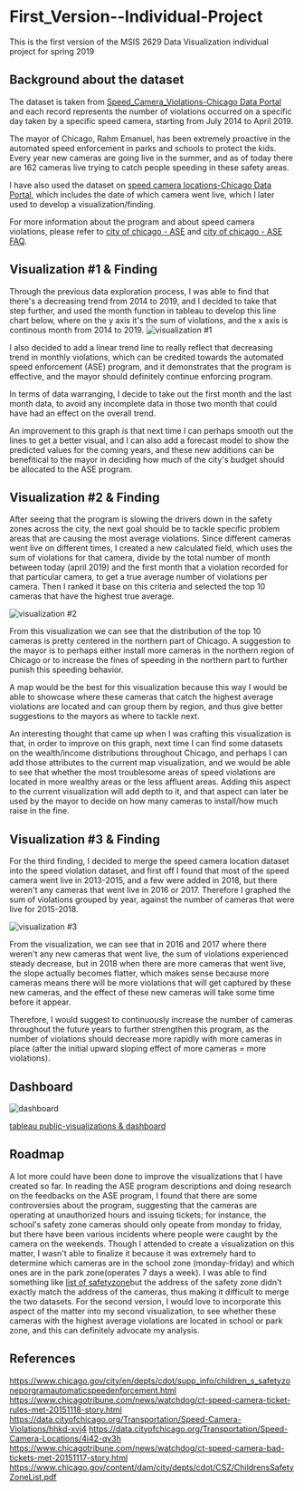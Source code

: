 # First_Version--Individual-Project
This is the first version of the MSIS 2629 Data Visualization individual project for spring 2019



## Background about the dataset
The dataset is taken from [Speed_Camera_Violations-Chicago Data Portal](https://data.cityofchicago.org/Transportation/Speed-Camera-Violations/hhkd-xvj4) and each record represents the number of violations occurred on a specific day taken by a specific speed camera, starting from July 2014 to April 2019. 

The mayor of Chicago, Rahm Emanuel, has been extremely proactive in the automated speed enforcement in parks and schools to protect the kids. Every year new cameras are going live in the summer, and as of today there are 162 cameras live trying to catch people speeding in these safety areas.

I have also used the dataset on [speed camera locations-Chicago Data Portal](https://data.cityofchicago.org/Transportation/Speed-Camera-Locations/4i42-qv3h), which includes the date of which camera went live, which I later used to develop a visualization/finding.

For more information about the program and about speed camera violations, please refer to [city of chicago - ASE](https://www.chicago.gov/city/en/depts/cdot/supp_info/children_s_safetyzoneporgramautomaticspeedenforcement.html) and [city of chicago - ASE FAQ](https://www.chicago.gov/city/en/depts/cdot/supp_info/children_s_safetyzoneporgramautomaticspeedenforcement/automated_speed_enforcementfrequentlyaskedquestions.html).

## Visualization #1 & Finding
Through the previous data exploration process, I was able to find that there's a decreasing trend from 2014 to 2019, and I decided to take that step further, and used the month function in tableau to develop this line chart below, where on the y axis it's the sum of violations, and the x axis is continous month from 2014 to 2019.
![visualization #1](https://github.com/jacksonh2/First_Version--Individual-Project/blob/master/Monthly%20sum%20violation%20trend.png)

I also decided to add a linear trend line to really reflect that decreasing trend in monthly violations, which can be credited towards the automated speed enforcement (ASE) program, and it demonstrates that the program is effective, and the mayor should definitely continue enforcing program.

In terms of data warranging, I decide to take out the first month and the last month data, to avoid any incomplete data in those two month that could have had an effect on the overall trend. 

An improvement to this graph is that next time I can perhaps smooth out the lines to get a better visual, and I can also add a forecast model to show the predicted values for the coming years, and these new additions can be benefitical to the mayor in deciding how much of the city's budget should be allocated to the ASE program.

## Visualization #2 & Finding
After seeing that the program is slowing the drivers down in the safety zones across the city, the next goal should be to tackle specific problem areas that are causing the most average violations. Since different cameras went live on different times, I created a new calculated field, which uses the sum of violations for that camera, divide by the total number of month between today (april 2019) and the first month that a violation recorded for that particular camera, to get a true average number of violations per camera. Then I ranked it base on this criteria and selected the top 10 cameras that have the highest true average. 

![visualization #2](https://github.com/jacksonh2/First_Version--Individual-Project/blob/master/monthly%20average%20top%2010%20cameras.png)

From this visualization we can see that the distribution of the top 10 cameras is pretty centered in the northern part of Chicago. A suggestion to the mayor is to perhaps either install more cameras in the northern region of Chicago or to increase the fines of speeding in the northern part to further punish this speeding behavior.

A map would be the best for this visualization because this way I would be able to showcase where these cameras that catch the highest average violations are located and can group them by region, and thus give better suggestions to the mayors as where to tackle next.

An interesting thought that came up when I was crafting this visualization is that, in order to improve on this graph, next time I can find some datasets on the wealth/income distributions throughout Chicago, and perhaps I can add those attributes to the current map visualization, and we would be able to see that whether the most troublesome areas of speed violations are located in more wealthy areas or the less affluent areas. Adding this aspect to the current visualization will add depth to it, and that aspect can later be used by the mayor to decide on how many cameras to install/how much raise in the fine.

## Visualization #3 & Finding
For the third finding, I decided to merge the speed camera location dataset into the speed violation dataset, and first off I found that most of the speed camera went live in 2013-2015, and a few were added in 2018, but there weren't any cameras that went live in 2016 or 2017. Therefore I graphed the sum of violations grouped by year, against the number of cameras that were live for 2015-2018. 

![visualization #3](https://github.com/jacksonh2/First_Version--Individual-Project/blob/master/count%20of%20camera%20vs%20total%20violation.png)

From the visualization, we can see that in 2016 and 2017 where there weren't any new cameras that went live, the sum of violations experienced steady decrease, but in 2018 when there are more cameras that went live, the slope actually becomes flatter, which makes sense because more cameras means there will be more violations that will get captured by these new cameras, and the effect of these new cameras will take some time before it appear.

Therefore, I would suggest to continuously increase the number of cameras throughout the future years to further strengthen this program, as the number of violations should decrease more rapidly with more cameras in place (after the initial upward sloping effect of more cameras = more violations).




## Dashboard
![dashboard](https://github.com/jacksonh2/First_Version--Individual-Project/blob/master/dashboard.png)



[tableau public-visualizations & dashboard](https://public.tableau.com/profile/jackson.hu8026#!/vizhome/Visualization1-individualproject/Dashboard1?publish=yes)


## Roadmap
A lot more could have been done to improve the visualizations that I have created so far. In reading the ASE program descriptions and doing research on the feedbacks on the ASE program, I found that there are some controversies about the program, suggesting that the cameras are operating at unauthorized hours and issuing tickets; for instance, the school's safety zone cameras should only opeate from monday to friday, but there have been various incidents where people were caught by the camera on the weekends. Though I attended to create a visualization on this matter, I wasn't able to finalize it because it was extremely hard to determine which cameras are in the school zone (monday-friday) and which ones are in the park zone(operates 7 days a week). I was able to find something like [list of safetyzone](https://www.chicago.gov/content/dam/city/depts/cdot/CSZ/ChildrensSafetyZoneList.pdf)but the address of the safety zone didn't exactly match the address of the cameras, thus making it difficult to merge the two datasets. For the second version, I would love to incorporate this aspect of the matter into my second visualization, to see whether these cameras with the highest average violations are located in school or park zone, and this can definitely advocate my analysis.


## References
https://www.chicago.gov/city/en/depts/cdot/supp_info/children_s_safetyzoneporgramautomaticspeedenforcement.html
https://www.chicagotribune.com/news/watchdog/ct-speed-camera-ticket-rules-met-20151118-story.html
https://data.cityofchicago.org/Transportation/Speed-Camera-Violations/hhkd-xvj4
https://data.cityofchicago.org/Transportation/Speed-Camera-Locations/4i42-qv3h
https://www.chicagotribune.com/news/watchdog/ct-speed-camera-bad-tickets-met-20151117-story.html
https://www.chicago.gov/content/dam/city/depts/cdot/CSZ/ChildrensSafetyZoneList.pdf



